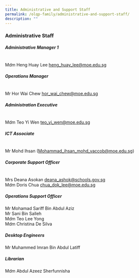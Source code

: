 ```yaml
---
title: Administrative and Support Staff
permalink: /olqp-family/administrative-and-support-staff/
description: ""
---
```

### Administrative Staff

##### Administrative Manager 1
<br> Mdm Heng Huay Lee&nbsp;[heng_huay_lee@moe.edu.sg](mailto:heng_huay_lee@moe.edu.sg)

##### Operations Manager
<br> Mr Hor Wai Chew [hor_wai_chew@moe.edu.sg](mailto:hor_wai_chew@moe.edu.sg)

##### Administration&nbsp;Executive
<br> Mdm Teo Yi Wen [teo_yi_wen@moe.edu.sg](mailto:teo_yi_wen@moe.edu.sg)

  

##### ICT Associate
<br>Mr Mohd Ihsan ([Mohammad_ihsan_mohd_yaccob@moe.edu.sg](mailto:Mohammad_ihsan_mohd_yaccob@moe.edu.sg))

##### Corporate Support Officer
<br> Mrs Deana Asokan [deana_ashok@schools.gov.sg](mailto:deana_ashok@schools.gov.sg) <br>
Mdm Doris Chua [chua_dok_lee@moe.edu.sg](mailto:chua_dok_lee@moe.edu.sg)

  

##### Operations Support Officer

Mr Mohamad Sariff Bin Abdul Aziz<br> 
Mr Sani Bin Salleh<br> 
Mdm Teo Lee Yong<br> 
Mdm Christina De Silva

  

##### Desktop Engineers

Mr Muhammed Imran Bin Abdul Latiff

  

##### Librarian

Mdm Abdul Azeez Sherfunnisha